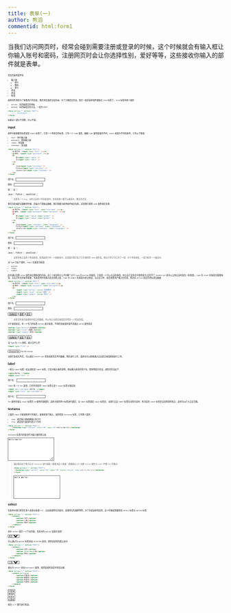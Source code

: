 ```yaml
---
title: 表单(一)
author: 熊滔
commentid: html:form1
---
```


<ImageView src="https://cdn.jsdelivr.net/gh/LastKnightCoder/ImgHosting2/20210410230326.svg" />

当我们访问网页时，经常会碰到需要注册或登录的时候，这个时候就会有输入框让你输入账号和密码，注册网页时会让你选择性别，爱好等等，这些接收你输入的部件就是表单。

<ImageView src="https://cdn.jsdelivr.net/gh/LastKnightCoder/ImgHosting2/202104101957522021-04-10-19-57-59.png" style="zoom: 33%;"/>

常见的表单部件有

- 输入框
    - 单行
    - 密码
    - 多行
- 单选
- 多选
- 按钮

表单的作用是为了收集用户的信息，然后将信息提交给后端，为了方便提交信息，我们一般讲表单组件都放在 `form` 标签下，`form` 标签有两个属性

- `action`：向后端提交的地址
- `method`：向后端提交的方法，一般为 `POST`

```html
<form action="" method="POST">
    <!-- 其他表单组件 -->
</form>
```

如果这个部分不清楚，可以不管。

## input

表单中最重要的标签就是 `input` 标签了，它是一个单闭合的标签，它有一个 `type` 属性，根据 `type` 属性取值的不同，`input` 表现为不同的表单，它有以下取值：

- `text`：单行输入框
- `password`：密码输入框
- `radio`：单选框
- `checkbox`：多选框

```html
<form action="/" method="POST">
    <p>用户名：<input type="text" /></p>
    <p>密码：<input type="password" /></p>
    <p>
        男<input type="radio" />
        女<input type="radio" />
    </p>
    <p>
        Java<input type="checkbox" />
        Python<input type="checkbox" />
        JavaScript<input type="checkbox" />
    </p>
</form>
```

<DisplayBox>
<div>
    <form action="/" method="POST">
        <p>用户名：<input type="text"></p>
        <p>密码：<input type="password"></p>
        <p>
            男<input type="radio">
            女<input type="radio">
        </p>
        <p>
            Java<input type="checkbox">
            Python<input type="checkbox">
            JavaScript<input type="checkbox">
        </p>
    </form>
</div>

</DisplayBox>

> 这里有一个 `bug`，当你点击两个单选按钮时，会发现两个都可以被选中，解决见后文。

我们向后端提交数据的时候，后端为了提取出数据，我们需要为表单组件规定名称，这里我们使用 `name` 属性规定名称

```html
<form action="/" method="POST">
    <p>用户名：<input type="text" name="username" /></p>
    <p>密码：<input type="password" name="password" /></p>
    <p>
        男<input type="radio" name="gender" />
        女<input type="radio" name="gender" />
    </p>
    <p>
        Java<input type="checkbox" name="languages" />
        Python<input type="checkbox" name="languages" />
        JavaScript<input type="checkbox" name="languages" />
    </p>
</form>
```

<DisplayBox>
<div>
<form action="/" method="POST">
    <p>用户名：<input type="text" name="username"></p>
    <p>密码：<input type="password" name="password"></p>
    <p>
        男<input type="radio" name="gender">
        女<input type="radio" name="gender">
    </p>
    <p>
        Java<input type="checkbox" name="languages">
        Python<input type="checkbox" name="languages">
        JavaScript<input type="checkbox" name="languages">
    </p>
</form>
</div>
</DisplayBox>

> 这里你再点击两个单选按钮，发现始终只有一个能被选中。这是因为我们给了它们相同的 `name` 属性值，相当于将它们归为了一组，对于单选按钮，一组只能有一个被选中。

当 `type` 为如下值时，`input` 会表现为按钮

- `button`
- `reset`
- `submit`

此时通过设置 `value` 属性来设置按钮的内容。这三个按钮有什么不同呢? 对于 `type` 为 `button` 的按钮，它就是一个可以点击的按钮，你点击它没有任何事情发生(日后学了 `JavaScript` 就可以让他点击时发生一些事情)；`type` 为 `reset` 的按钮为重置按钮，点击它时会将表单重置，也就是将所有输入恢复到默认值；`type` 为 `submit` 的按钮为提交按钮，当点击它时，就会收集用户输入的信息，然后向 `action` 指定的地址提交数据

```html
<form action="/" method="POST">
    <p>用户名：<input type="text" name="username"></p>
    <p>密码：<input type="password" name="password"></p>
    <p>
        <input type="button" value="普通按钮" />
        <input type="reset" value="重置" />
        <input type="submit" value="提交" />
    </p>
</form>
```

<DisplayBox>
<div>
<form action="/" method="POST">
    <p>用户名：<input type="text" name="username"></p>
    <p>密码：<input type="password" name="password"></p>
    <p>
        <input type="button" value="普通按钮">
        <input type="reset" value="重置">
        <input type="submit" value="提交">
    </p>
</form>
</div>

</DisplayBox>

> 这里没有服务器接收你提交的数据，所以你点击提交按钮后会得到一个错误页面。

对于按钮来说，有一个专门的标签 `button` 表示按钮，不同的是按钮的值不是通过 `value` 属性指定

```html
<button type="button">普通按钮</button>
<button type="reset">重置</button>
<button type="submit">提交</button>
```

<DisplayBox>
<div>
<form action="/" method="POST">
    <button type="button">普通按钮</button>
    <button type="reset">重置</button>
    <button type="submit">提交</button>
</form>
</div>
</DisplayBox>

当 `type` 为 `file` 类型，表示文件上传

```html
<input type="file" />
```

<DisplayBox>
<form>
    <p>
        <input type="file" />
    </p>    
</form>
</DisplayBox>

当我们选择文件后，可以通过 `JavaScript` 拿到选择的文件的数据，然后进行上传，或者也可以直接通过点击提交按钮直接进行上传。

## label

一般与 `input` 标签一起出现的是 `label` 标签，它是对输入框的说明，例如输入框前的用户名，密码等提示信息，通常的写法如下

```html
<lable>用户名：</lable>
<input type="text" />
```

<DisplayBox>
<form action="">
    <p>
        <label>用户名：</label>
        <input type="text" />
    </p>
</form>
</DisplayBox>

`label` 有一个 `for` 属性，它的作用是将 `label` 标签与某个 `input` 标签关联起来

```html
<label for="username">用户名：</label>
<input type="text" id="username"/>
```

<DisplayBox>
<form action="">
    <p>
        <label for="username">用户名：</label>
        <input type="text" id="username"/>
    </p>
</form>
</DisplayBox>

`for` 属性的值与 `input` 标签的 `id` 属性的值相同，这样才能将两个标签进行绑定。当 `label` 标签绑定 `input` 标签后，当我们点击 `label` 标签包含的内容时，所对应的 `input` 标签会自动的获得焦点，这样可以扩大点击范围。

## textarea

上面的 `input` 只能接收单行的输入，要接收多行输入，就得用到 `textarea` 标签，它有两个属性：

- `rows`：规定输入框能够输入多少行
- `clos`：规定每行最多有多少个字符

```html
<form action="/" method="POST">
    <textarea name="content" cols="30" rows="10">Hello World!</textarea>
</form>
```

`textarea` 标签内的值会作为输入框的默认值

<DisplayBox>
<div>
<form action="/" method="POST">
    <textarea name="content" cols="30" rows="10">Hello World!</textarea>
</form>
</div>
</DisplayBox>

> 通过拖动右下角可以对 `textarea` 进行缩放！要取消这个效果，需要通过 `CSS` 设置 `resize` 属性为 `none` (不懂 `CSS` 可跳过)
>
> ```html
> <form action="/" method="POST">
>  <textarea name="content" cols="30" rows="10" style="resize: none">Hello World!</textarea>
> </form>
> ```
>
> <DisplayBox>
> <div>
> <form action="/" method="POST">
>     <textarea name="content" cols="30" rows="10" style="resize: none">Hello World!</textarea>
> </form>
> </div>
>
> </DisplayBox>

## select

在表单中我们经常在多个选择中选择一个，比如选择所在的省份，选择所在的国家等等。为了完成这样的目的，这个时候就需要用到 `select` 标签与 `option` 标签

```html
<form action="/" method="POST">
    <select>
        <option>北京</option>
        <option>上海</option>
        <option>深圳</option>
    </select>
</form>
```

其中 `select` 表示一个下拉列表，而其中的 `option` 就表示选项

<DisplayBox>
<div>
<form action="/" method="POST">
    <select>
        <option>北京</option>
        <option>上海</option>
        <option>深圳</option>
    </select>
</form>
</div>
</DisplayBox>

可以通过为 `option` 标签添加 `selected` 选项，使得该选项为默认选中

```html
<form action="/" method="POST">
    <select>
        <option>北京</option>
        <option selected>上海</option>
        <option>深圳</option>
    </select>
</form>
```

<DisplayBox>
<div>
<form action="/" method="POST">
    <select>
        <option>北京</option>
        <option selected>上海</option>
        <option>深圳</option>
    </select>
</form>
</div>
</DisplayBox>

通过为 `select` 添加 `multipart` 属性，使得选择列表支持多选功能

```html
<form action="/" method="POST">
    <select multiple>
        <option>打篮球</option>
        <option>看电影</option>
        <option>听音乐</option>
        <option>打游戏</option>
    </select>
</form>
```

<DisplayBox>
<div>
<form action="/" method="POST">
    <select multiple>
        <option>打篮球</option>
        <option>看电影</option>
        <option>听音乐</option>
        <option>打游戏</option>
    </select>
</form>
</div>
</DisplayBox>

按住 `ctrl` 键可进行多选。

